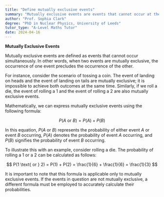 ```yaml
---
title: "Define mutually exclusive events"
summary: "Mutually exclusive events are events that cannot occur at the same time."
author: "Prof. Sophia Clark"
degree: "PhD in Nuclear Physics, University of Leeds"
tutor_type: "A-Level Maths Tutor"
date: 2024-04-16
---
```


**Mutually Exclusive Events**

Mutually exclusive events are defined as events that cannot occur simultaneously. In other words, when two events are mutually exclusive, the occurrence of one event precludes the occurrence of the other.

For instance, consider the scenario of tossing a coin. The event of landing on heads and the event of landing on tails are mutually exclusive; it is impossible to achieve both outcomes at the same time. Similarly, if we roll a die, the event of rolling a $1$ and the event of rolling a $2$ are also mutually exclusive events.

Mathematically, we can express mutually exclusive events using the following formula:

$$
P(A \text{ or } B) = P(A) + P(B)
$$

In this equation, $P(A \text{ or } B)$ represents the probability of either event $A$ or event $B$ occurring, $P(A)$ denotes the probability of event $A$ occurring, and $P(B)$ signifies the probability of event $B$ occurring.

To illustrate this with an example, consider rolling a die. The probability of rolling a $1$ or a $2$ can be calculated as follows:

$$
P(1 \text{ or } 2) = P(1) + P(2) = \frac{1}{6} + \frac{1}{6} = \frac{1}{3}
$$

It is important to note that this formula is applicable only to mutually exclusive events. If the events in question are not mutually exclusive, a different formula must be employed to accurately calculate their probabilities.
    